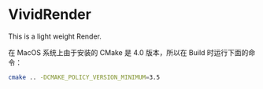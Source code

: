 # VividRender
This is a light weight Render.

在 MacOS 系统上由于安装的 CMake 是 4.0 版本，所以在 Build 时运行下面的命令：
```bash
cmake .. -DCMAKE_POLICY_VERSION_MINIMUM=3.5
```
